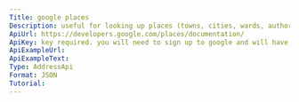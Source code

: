 ```yaml
---
Title: google places
Description: useful for looking up places (towns, cities, wards, authorities) and returning geo-location data.
ApiUrl: https://developers.google.com/places/documentation/
ApiKey: key required. you will need to sign up to google and will have usage limits.
ApiExampleUrl:
ApiExampleText:
Type: AddressApi
Format: JSON
Tutorial:
---
```


